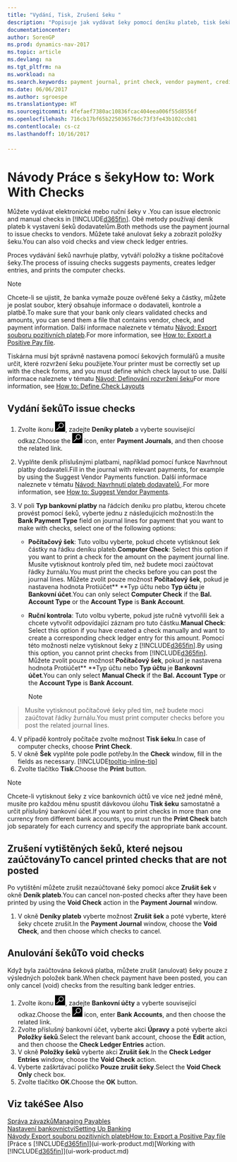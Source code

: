 ```yaml
---
title: "Vydání, Tisk, Zrušení šeku "
description: "Popisuje jak vydávat šeky pomocí deníku plateb, tisk šeků a zrušení nebo zobrazení položek šeků v Dynamics NAV."
documentationcenter: 
author: SorenGP
ms.prod: dynamics-nav-2017
ms.topic: article
ms.devlang: na
ms.tgt_pltfrm: na
ms.workload: na
ms.search.keywords: payment journal, print check, vendor payment, creditor, debt, balance due, AP
ms.date: 06/06/2017
ms.author: sgroespe
ms.translationtype: HT
ms.sourcegitcommit: 4fefaef7380ac10836fcac404eea006f55d8556f
ms.openlocfilehash: 716cb17bf65b225036576dc73f3fe43b102ccb81
ms.contentlocale: cs-cz
ms.lasthandoff: 10/16/2017

---
```

# <a name="how-to-work-with-checks"></a><span data-ttu-id="757f8-103">Návody Práce s šeky</span><span class="sxs-lookup"><span data-stu-id="757f8-103">How to: Work With Checks</span></span>
<span data-ttu-id="757f8-104">Můžete vydávat elektronické mebo ruční šeky v .</span><span class="sxs-lookup"><span data-stu-id="757f8-104">You can issue electronic and manual checks in [!INCLUDE[d365fin](includes/d365fin_md.md)].</span></span> <span data-ttu-id="757f8-105">Obě metody používají deník plateb k vystavení šeků dodavatelům.</span><span class="sxs-lookup"><span data-stu-id="757f8-105">Both methods use the payment journal to issue checks to vendors.</span></span> <span data-ttu-id="757f8-106">Můžete také anulovat šeky a zobrazit položky šeku.</span><span class="sxs-lookup"><span data-stu-id="757f8-106">You can also void checks and view check ledger entries.</span></span>

<span data-ttu-id="757f8-107">Proces vydávání šeků navrhuje platby, vytváří položky a tiskne počítačové šeky.</span><span class="sxs-lookup"><span data-stu-id="757f8-107">The process of issuing checks suggests payments, creates ledger entries, and prints the computer checks.</span></span>

> [!NOTE]  
>   <span data-ttu-id="757f8-108">Chcete-li se ujistit, že banka vymaže pouze ověřené šeky a částky, můžete je poslat soubor, který obsahuje informace o dodavateli, kontrole a platbě.</span><span class="sxs-lookup"><span data-stu-id="757f8-108">To make sure that your bank only clears validated checks and amounts, you can send them a file that contains vendor, check, and payment information.</span></span> <span data-ttu-id="757f8-109">Další informace naleznete v tématu [Návod: Export souboru pozitivních plateb](finance-how-positive-pay.md).</span><span class="sxs-lookup"><span data-stu-id="757f8-109">For more information, see [How to: Export a Positive Pay file](finance-how-positive-pay.md).</span></span>

<span data-ttu-id="757f8-110">Tiskárna musí být správně nastavena pomocí šekových formulářů a musíte určit, které rozvržení šeku použijete.</span><span class="sxs-lookup"><span data-stu-id="757f8-110">Your printer must be correctly set up with the check forms, and you must define which check layout to use.</span></span> <span data-ttu-id="757f8-111">Další informace naleznete v tématu [Návod: Definování rozvržení šeku](finance-how-define-check-layouts.md)</span><span class="sxs-lookup"><span data-stu-id="757f8-111">For more information, see [How to: Define Check Layouts](finance-how-define-check-layouts.md)</span></span>

## <a name="to-issue-checks"></a><span data-ttu-id="757f8-112">Vydání šeků</span><span class="sxs-lookup"><span data-stu-id="757f8-112">To issue checks</span></span>
1. <span data-ttu-id="757f8-113">Zvolte ikonu ![Vyhledat stránku nebo sestavu](media/ui-search/search_small.png "Ikona Vyhledat stránku nebo sestavu"), zadejte **Deníky plateb** a vyberte související odkaz.</span><span class="sxs-lookup"><span data-stu-id="757f8-113">Choose the ![Search for Page or Report](media/ui-search/search_small.png "Search for Page or Report icon") icon, enter **Payment Journals**, and then choose the related link.</span></span>
2. <span data-ttu-id="757f8-114">Vyplňte deník příslušnými platbami, například pomocí funkce Navrhnout platby dodavateli.</span><span class="sxs-lookup"><span data-stu-id="757f8-114">Fill in the journal with relevant payments, for example by using the Suggest Vendor Payments function.</span></span> <span data-ttu-id="757f8-115">Další informace naleznete v tématu [Návod: Navrhnutí plateb dodavatelů ](payables-how-suggest-vendor-payments.md).</span><span class="sxs-lookup"><span data-stu-id="757f8-115">For more information, see [How to: Suggest Vendor Payments](payables-how-suggest-vendor-payments.md).</span></span>
3. <span data-ttu-id="757f8-116">V poli **Typ bankovní platby** na řádcích deníku pro platbu, kterou chcete provést pomocí šeků, vyberte jednu z následujících možností:</span><span class="sxs-lookup"><span data-stu-id="757f8-116">In the **Bank Payment Type** field on journal lines for payment that you want to make with checks, select one of the following options:</span></span>

   * <span data-ttu-id="757f8-117">**Počítačový šek**: Tuto volbu vyberte, pokud chcete vytisknout šek částky na řádku deníku plateb.</span><span class="sxs-lookup"><span data-stu-id="757f8-117">**Computer Check**: Select this option if you want to print a check for the amount on the payment journal line.</span></span> <span data-ttu-id="757f8-118">Musíte vytisknout kontroly před tím, než budete moci zaúčtovat řádky žurnálu.</span><span class="sxs-lookup"><span data-stu-id="757f8-118">You must print the checks before you can post the journal lines.</span></span> <span data-ttu-id="757f8-119">Můžete zvolit pouze možnost **Počítačový šek**, pokud je nastavena hodnota Protiúčet** **Typ účtu nebo **Typ účtu** je **Bankovní účet**.</span><span class="sxs-lookup"><span data-stu-id="757f8-119">You can only select **Computer Check** if the **Bal. Account Type** or the **Account Type** is **Bank Account**.</span></span>
   * <span data-ttu-id="757f8-120">**Ruční kontrola**: Tuto volbu vyberte, pokud jste ručně vytvořili šek a chcete vytvořit odpovídající záznam pro tuto částku.</span><span class="sxs-lookup"><span data-stu-id="757f8-120">**Manual Check**: Select this option if you have created a check manually and want to create a corresponding check ledger entry for this amount.</span></span> <span data-ttu-id="757f8-121">Pomocí této možnosti nelze vytisknout šeky z [!INCLUDE[d365fin](includes/d365fin_md.md)].</span><span class="sxs-lookup"><span data-stu-id="757f8-121">By using this option, you cannot print checks from [!INCLUDE[d365fin](includes/d365fin_md.md)].</span></span> <span data-ttu-id="757f8-122">Můžete zvolit pouze možnost **Počítačový šek**, pokud je nastavena hodnota Protiúčet** **Typ účtu nebo **Typ účtu** je **Bankovní účet**.</span><span class="sxs-lookup"><span data-stu-id="757f8-122">You can only select **Manual Check** if the **Bal. Account Type** or the **Account Type** is **Bank Account**.</span></span>

     > [!NOTE]  
>   <span data-ttu-id="757f8-123">Musíte vytisknout počítačové šeky před tím, než budete moci zaúčtovat řádky žurnálu.</span><span class="sxs-lookup"><span data-stu-id="757f8-123">You must print computer checks before you post the related journal lines.</span></span>
4. <span data-ttu-id="757f8-124">V případě kontroly počítače zvolte možnost **Tisk šeku**.</span><span class="sxs-lookup"><span data-stu-id="757f8-124">In case of computer checks, choose **Print Check**.</span></span>
5. <span data-ttu-id="757f8-125">V okně **Šek** vyplňte pole podle potřeby.</span><span class="sxs-lookup"><span data-stu-id="757f8-125">In the **Check** window, fill in the fields as necessary.</span></span> [!INCLUDE[tooltip-inline-tip](includes/tooltip-inline-tip_md.md)]
6. <span data-ttu-id="757f8-126">Zvolte tlačítko **Tisk**.</span><span class="sxs-lookup"><span data-stu-id="757f8-126">Choose the **Print** button.</span></span>

> [!NOTE]  
>   <span data-ttu-id="757f8-127">Chcete-li vytisknout šeky z více bankovních účtů ve více než jedné měně, musíte pro každou měnu spustit dávkovou úlohu **Tisk šeku** samostatně a určit příslušný bankovní účet.</span><span class="sxs-lookup"><span data-stu-id="757f8-127">If you want to print checks in more than one currency from different bank accounts, you must run the **Print Check** batch job separately for each currency and specify the appropriate bank account.</span></span>

## <a name="to-cancel-printed-checks-that-are-not-posted"></a><span data-ttu-id="757f8-128">Zrušení vytištěných šeků, které nejsou zaúčtovány</span><span class="sxs-lookup"><span data-stu-id="757f8-128">To cancel printed checks that are not posted</span></span>
<span data-ttu-id="757f8-129">Po vytištění můžete zrušit nezaúčtované šeky pomocí akce **Zrušit šek** v okně **Deník plateb**.</span><span class="sxs-lookup"><span data-stu-id="757f8-129">You can cancel non-posted checks after they have been printed by using the **Void Check** action in the **Payment Journal** window.</span></span>

1. <span data-ttu-id="757f8-130">V okně **Deníky plateb** vyberte možnost **Zrušit šek** a poté vyberte, které šeky chcete zrušit.</span><span class="sxs-lookup"><span data-stu-id="757f8-130">In the **Payment Journal** window, choose the **Void Check**, and then choose which checks to cancel.</span></span>

## <a name="to-void-checks"></a><span data-ttu-id="757f8-131">Anulování šeků</span><span class="sxs-lookup"><span data-stu-id="757f8-131">To void checks</span></span>
<span data-ttu-id="757f8-132">Když byla zaúčtována šeková platba, můžete zrušit (anulovat) šeky pouze z výsledných položek bank.</span><span class="sxs-lookup"><span data-stu-id="757f8-132">When check payment have been posted, you can only cancel (void) checks from the resulting bank ledger entries.</span></span>

1. <span data-ttu-id="757f8-133">Zvolte ikonu ![Vyhledat stránku nebo sestavu](media/ui-search/search_small.png "Ikona Vyhledat stránku nebo sestavu"), zadejte **Bankovní účty** a vyberte související odkaz.</span><span class="sxs-lookup"><span data-stu-id="757f8-133">Choose the ![Search for Page or Report](media/ui-search/search_small.png "Search for Page or Report icon") icon, enter **Bank Accounts**, and then choose the related link.</span></span>
2. <span data-ttu-id="757f8-134">Zvolte příslušný bankovní účet, vyberte akci **Úpravy** a poté vyberte akci **Položky šeků**.</span><span class="sxs-lookup"><span data-stu-id="757f8-134">Select the relevant bank account, choose the **Edit** action, and then choose the **Check Ledger Entries** action.</span></span>
3. <span data-ttu-id="757f8-135">V okně **Položky šeků** vyberte akci **Zrušit šek**.</span><span class="sxs-lookup"><span data-stu-id="757f8-135">In the **Check Ledger Entries** window, choose the **Void Check** action.</span></span>
4. <span data-ttu-id="757f8-136">Vyberte zaškrtávací políčko **Pouze zrušit šeky**.</span><span class="sxs-lookup"><span data-stu-id="757f8-136">Select the **Void Check Only** check box.</span></span>
5. <span data-ttu-id="757f8-137">Zvolte tlačítko **OK**.</span><span class="sxs-lookup"><span data-stu-id="757f8-137">Choose the **OK** button.</span></span>

## <a name="see-also"></a><span data-ttu-id="757f8-138">Viz také</span><span class="sxs-lookup"><span data-stu-id="757f8-138">See Also</span></span>
[<span data-ttu-id="757f8-139">Správa závazků</span><span class="sxs-lookup"><span data-stu-id="757f8-139">Managing Payables</span></span>](payables-manage-payables.md)  
[<span data-ttu-id="757f8-140">Nastavení bankovnictví</span><span class="sxs-lookup"><span data-stu-id="757f8-140">Setting Up Banking</span></span>](bank-setup-banking.md)  
[<span data-ttu-id="757f8-141">Návody Export souboru pozitivních plateb</span><span class="sxs-lookup"><span data-stu-id="757f8-141">How to: Export a Positive Pay file</span></span>](finance-how-positive-pay.md)  
<span data-ttu-id="757f8-142">[Práce s [!INCLUDE[d365fin](includes/d365fin_md.md)]](ui-work-product.md)</span><span class="sxs-lookup"><span data-stu-id="757f8-142">[Working with [!INCLUDE[d365fin](includes/d365fin_md.md)]](ui-work-product.md)</span></span>  

